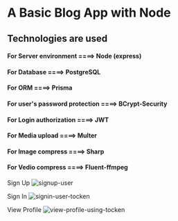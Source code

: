 # A Basic Blog App with Node

## Technologies are used
  #### For Server environment ====> Node (express)
  #### For Database ====> PostgreSQL
  #### For ORM ====> Prisma
  #### For user's password protection ====> BCrypt-Security
  #### For Login authorization ====> JWT
  #### For Media upload ====> Multer
  #### For Image compress ====> Sharp
  #### For Vedio compress ====> Fluent-ffmpeg

Sign Up
![signup-user](https://github.com/bzamanbd/Node-and-JWT/assets/90719674/698f6487-fa58-449c-a5ae-dd3b04b6fc4b)

Sign In
![signin-user-tocken](https://github.com/bzamanbd/Node-and-JWT/assets/90719674/99498766-84d9-4bb1-89b6-c3d3f7d2ce04)

View Profile
![view-profile-using-tocken](https://github.com/bzamanbd/Node-and-JWT/assets/90719674/0cfff031-ea22-4416-ab8a-ff5789625f6a)




